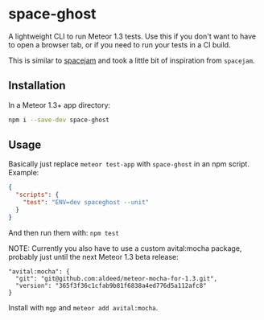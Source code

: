 # space-ghost

A lightweight CLI to run Meteor 1.3 tests. Use this if you don't want to have to open a browser tab, or if you need to run your tests in a CI build.

This is similar to [spacejam](https://www.npmjs.com/package/spacejam) and took a little bit of inspiration from `spacejam`.

## Installation

In a Meteor 1.3+ app directory:

```bash
npm i --save-dev space-ghost
```

## Usage

Basically just replace `meteor test-app` with `space-ghost` in an npm script. Example:

```json
{
  "scripts": {
    "test": "ENV=dev spaceghost --unit"
  }
}
```

And then run them with: `npm test`

NOTE: Currently you also have to use a custom avital:mocha package, probably just until the next Meteor 1.3 beta release:

```
"avital:mocha": {
  "git": "git@github.com:aldeed/meteor-mocha-for-1.3.git",
  "version": "365f3f36c1cfab9b81f6838a4ed776d5a112afc8"
}
```

Install with `mgp` and `meteor add avital:mocha`.
